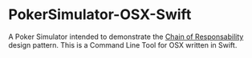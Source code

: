 # PokerSimulator-OSX-Swift

A Poker Simulator intended to demonstrate the [Chain of Responsability](http://en.wikipedia.org/wiki/Chain-of-responsibility_pattern) design pattern.
This is a Command Line Tool for OSX written in Swift.
